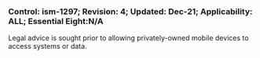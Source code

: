 ### Control: ism-1297; Revision: 4; Updated: Dec-21; Applicability: ALL; Essential Eight:N/A
<p>Legal advice is sought prior to allowing privately-owned mobile devices to access systems or data.</p>